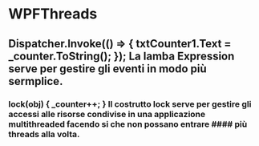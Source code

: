 # WPFThreads
## Dispatcher.Invoke(() => { txtCounter1.Text = _counter.ToString(); }); La lamba Expression serve per gestire gli eventi in modo più sermplice.
### lock(obj) { _counter++; } Il costrutto lock serve per gestire gli accessi alle risorse condivise in una applicazione multithreaded facendo si che non possano entrare #### più threads alla volta.
